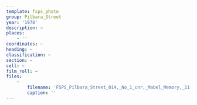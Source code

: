 ```yaml
---
template: fsps_photo
group: Pilbara_Street
year: '1978'
description: ~
places:
    - ''
coordinates: ~
heading: ~
classification: ~
section: ~
cell: ~
film_roll: ~
files:
    -
        filename: 'FSPS_Pilbara_Street_014,_No_1_cnr,_Mabel_Memory,_11-4-F,_1978.png'
        caption: ''
---
```

